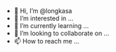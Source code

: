 - 👋 Hi, I’m @longkasa
- 👀 I’m interested in ...
- 🌱 I’m currently learning ...
- 💞️ I’m looking to collaborate on ...
- 📫 How to reach me ...

<!---
longkasa/longkasa is a ✨ special ✨ repository because its `README.md` (this file) appears on your GitHub profile.
You can click the Preview link to take a look at your changes.
--->
